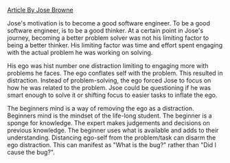 [Article By Jose Browne](https://josebrowne.com/on-coding-ego-and-attention/)

Jose's motivation is to become a good software engineer. To be a good software engineer, is to be a good thinker. At a certain point in Jose's journey, becoming a better problem solver was not his limiting factor to being a better thinker. His limiting factor was time and effort spent engaging with the actual problem he was working on solving. 

His ego was hist number one distraction limiting to engaging more with problems he faces. The ego conflates self with the problem. This resulted in distraction. Instead of problem-solving, the ego forced Jose to focus on how he was related to the problem. Jsoe could be questioning if he was smart enough to solve it or shifting focus to easier tasks to inflate the ego. 

The beginners mind is a way of removing the ego as a distraction. Beginners mind is the mindset of the life-long student. The beginner is a sponge for knowledge. The expert makes judgements and decisions on previous knowledge. The beginner uses what is available and adds to their understanding. Distancing ego-self from the problem/task can disarm the ego distraction. This can manifest as "What is the bug?" rather than "Did I cause the bug?".

